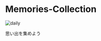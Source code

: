# Memories-Collection

![daily](http://livedoor.blogimg.jp/makaimuranotami/imgs/1/b/1b1dab95.jpg)

思い出を集めよう
